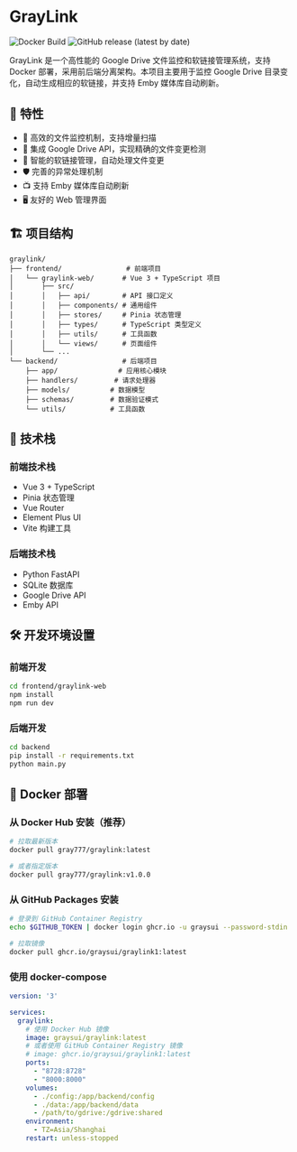 # GrayLink

![Docker Build](https://github.com/graysui/graylink1/actions/workflows/docker-publish.yml/badge.svg)
![GitHub release (latest by date)](https://img.shields.io/github/v/release/graysui/graylink1)

GrayLink 是一个高性能的 Google Drive 文件监控和软链接管理系统，支持 Docker 部署，采用前后端分离架构。本项目主要用于监控 Google Drive 目录变化，自动生成相应的软链接，并支持 Emby 媒体库自动刷新。

## 🌟 特性

- 🚀 高效的文件监控机制，支持增量扫描
- 🔌 集成 Google Drive API，实现精确的文件变更检测
- 🔗 智能的软链接管理，自动处理文件变更
- 🛡️ 完善的异常处理机制
- 📺 支持 Emby 媒体库自动刷新
- 🖥️ 友好的 Web 管理界面

## 🏗️ 项目结构

```
graylink/
├── frontend/                # 前端项目
│   └── graylink-web/       # Vue 3 + TypeScript 项目
│       ├── src/
│       │   ├── api/        # API 接口定义
│       │   ├── components/ # 通用组件
│       │   ├── stores/     # Pinia 状态管理
│       │   ├── types/      # TypeScript 类型定义
│       │   ├── utils/      # 工具函数
│       │   └── views/      # 页面组件
│       └── ...
└── backend/                # 后端项目
    ├── app/               # 应用核心模块
    ├── handlers/         # 请求处理器
    ├── models/          # 数据模型
    ├── schemas/         # 数据验证模式
    └── utils/           # 工具函数
```

## 🚀 技术栈

### 前端技术栈
- Vue 3 + TypeScript
- Pinia 状态管理
- Vue Router
- Element Plus UI
- Vite 构建工具

### 后端技术栈
- Python FastAPI
- SQLite 数据库
- Google Drive API
- Emby API

## 🛠️ 开发环境设置

### 前端开发
```bash
cd frontend/graylink-web
npm install
npm run dev
```

### 后端开发
```bash
cd backend
pip install -r requirements.txt
python main.py
```

## 🐳 Docker 部署

### 从 Docker Hub 安装（推荐）

```bash
# 拉取最新版本
docker pull gray777/graylink:latest

# 或者指定版本
docker pull gray777/graylink:v1.0.0
```

### 从 GitHub Packages 安装

```bash
# 登录到 GitHub Container Registry
echo $GITHUB_TOKEN | docker login ghcr.io -u graysui --password-stdin

# 拉取镜像
docker pull ghcr.io/graysui/graylink1:latest
```

### 使用 docker-compose

```yaml
version: '3'

services:
  graylink:
    # 使用 Docker Hub 镜像
    image: graysui/graylink:latest
    # 或者使用 GitHub Container Registry 镜像
    # image: ghcr.io/graysui/graylink1:latest
    ports:
      - "8728:8728"
      - "8000:8000"
    volumes:
      - ./config:/app/backend/config
      - ./data:/app/backend/data
      - /path/to/gdrive:/gdrive:shared
    environment:
      - TZ=Asia/Shanghai
    restart: unless-stopped
```